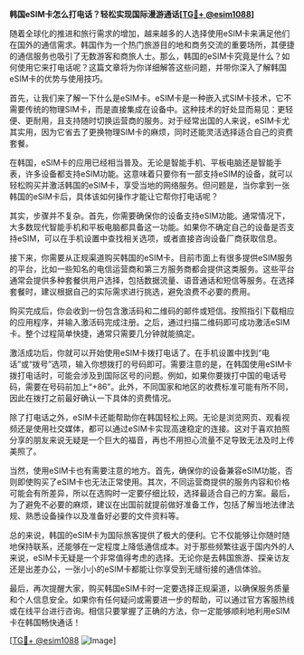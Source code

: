 **韩国eSIM卡怎么打电话？轻松实现国际漫游通话[[TG💪+ @esim1088](https://t.me/s/esim1088)]**

随着全球化的推进和旅行需求的增加，越来越多的人选择使用eSIM卡来满足他们在国外的通信需求。韩国作为一个热门旅游目的地和商务交流的重要场所，其便捷的通信服务也吸引了无数游客和商旅人士。那么，韩国的eSIM卡究竟是什么？如何使用它来打电话呢？这篇文章将为你详细解答这些问题，并带你深入了解韩国eSIM卡的优势与使用技巧。

首先，让我们来了解一下什么是eSIM卡。eSIM卡是一种嵌入式SIM卡技术，它不需要传统的物理SIM卡，而是直接集成在设备中。这种技术的好处显而易见：更轻便、更耐用，且支持随时切换运营商的服务。对于经常出国的人来说，eSIM卡尤其实用，因为它省去了更换物理SIM卡的麻烦，同时还能灵活选择适合自己的资费套餐。

在韩国，eSIM卡的应用已经相当普及。无论是智能手机、平板电脑还是智能手表，许多设备都支持eSIM功能。这意味着只要你有一部支持eSIM的设备，就可以轻松购买并激活韩国的eSIM卡，享受当地的网络服务。但问题是，当你拿到一张韩国的eSIM卡后，具体该如何操作才能让它帮你打电话呢？

其实，步骤并不复杂。首先，你需要确保你的设备支持eSIM功能。通常情况下，大多数现代智能手机和平板电脑都具备这一功能。如果你不确定自己的设备是否支持eSIM，可以在手机设置中查找相关选项，或者直接咨询设备厂商获取信息。

接下来，你需要从正规渠道购买韩国的eSIM卡。目前市面上有很多提供eSIM服务的平台，比如一些知名的电信运营商和第三方服务商都会提供这类服务。这些平台通常会提供多种套餐供用户选择，包括数据流量、语音通话和短信等服务。在选择套餐时，建议根据自己的实际需求进行挑选，避免浪费不必要的费用。

购买完成后，你会收到一份包含激活码和二维码的邮件或短信。按照指引下载相应的应用程序，并输入激活码完成注册。之后，通过扫描二维码即可成功激活eSIM卡。整个过程简单快捷，通常只需要几分钟就能搞定。

激活成功后，你就可以开始使用eSIM卡拨打电话了。在手机设置中找到“电话”或“拨号”选项，输入你想拨打的号码即可。需要注意的是，在韩国使用eSIM卡拨打电话时，可能会涉及到国际区号的问题。例如，如果你要拨打中国的电话号码，需要在号码前加上“+86”。此外，不同国家和地区的收费标准可能有所不同，因此在拨打之前最好确认一下具体的资费情况。

除了打电话之外，eSIM卡还能帮助你在韩国轻松上网。无论是浏览网页、观看视频还是使用社交媒体，都可以通过eSIM卡实现高速稳定的连接。这对于喜欢拍照分享的朋友来说无疑是一个巨大的福音，再也不用担心流量不足导致无法及时上传美照了。

当然，使用eSIM卡也有需要注意的地方。首先，确保你的设备兼容eSIM功能，否则即使购买了eSIM卡也无法正常使用。其次，不同运营商提供的服务内容和价格可能会有所差异，所以在选购时一定要仔细比较，选择最适合自己的方案。最后，为了避免不必要的麻烦，建议在出国前就提前做好准备工作，包括了解当地法律法规、熟悉设备操作以及准备好必要的文件资料等。

总的来说，韩国的eSIM卡为国际旅客提供了极大的便利。它不仅能够让你随时随地保持联系，还能够在一定程度上降低通信成本。对于那些频繁往返于国内外的人来说，eSIM卡无疑是一个非常值得考虑的选择。无论你是去韩国旅游、探亲访友还是出差办公，一张小小的eSIM卡都能让你享受到无缝衔接的通信体验。

最后，再次提醒大家，购买韩国eSIM卡时一定要选择正规渠道，以确保服务质量和个人信息安全。如果你有任何疑问或需要进一步的帮助，可以通过官方客服热线或在线平台进行咨询。相信只要掌握了正确的方法，你一定能够顺利地利用eSIM卡在韩国畅快通话！

[[TG💪+ @esim1088](https://t.me/s/esim1088) ![Image](https://i.postimg.cc/4NQfJmqS/Snipaste-2025-05-13-00-14-12.png)]